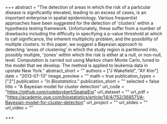 +++
abstract = "The detection of areas in which the risk of a particular disease is significantly elevated, leading to an excess of cases, is an important enterprise in spatial epidemiology. Various frequentist approaches have been suggested for the detection of 'clusters' within a hypothesis testing framework. Unfortunately, these suffer from a number of drawbacks including the difficulty in specifying a p-value threshold at which to call significance, the inherent multiplicity problem, and the possibility of multiple clusters. In this paper, we suggest a Bayesian approach to detecting 'areas of clustering' in which the study region is partitioned into, possibly multiple, 'zones' within which the risk is either at a null, or non-null, level. Computation is carried out using Markov chain Monte Carlo, tuned to the model that we develop. The method is applied to leukemia data in upstate New York."
abstract_short = ""
authors = ["J Wakefield", "AY Kim"]
date = "2013-07-13"
image_preview = ""
math = true
publication_types = ["2"]
publication = "In *Biostatistics*."
publication_short = ""
selected = false
title = "A Bayesian model for cluster detection"
url_code = "https://github.com/rudeboybert/SpatialEpi"
url_dataset = ""
url_pdf = "https://academic.oup.com/biostatistics/article/14/4/752/368571/A-Bayesian-model-for-cluster-detection"
url_project = ""
url_slides = ""
url_video = ""

+++
